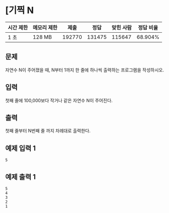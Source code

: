 

# [기찍 N

| 시간 제한 | 메모리 제한 | 제출 | 정답 | 맞힌 사람 | 정답 비율 |
| --- | --- | --- | --- | --- | --- |
| 1 초 | 128 MB | 192770 | 131475 | 115647 | 68.904% |

## 문제

자연수 N이 주어졌을 때, N부터 1까지 한 줄에 하나씩 출력하는 프로그램을 작성하시오.

## 입력

첫째 줄에 100,000보다 작거나 같은 자연수 N이 주어진다.

## 출력

첫째 줄부터 N번째 줄 까지 차례대로 출력한다.

## 예제 입력 1

```
5

```

## 예제 출력 1

```
5
4
3
2
1
```
